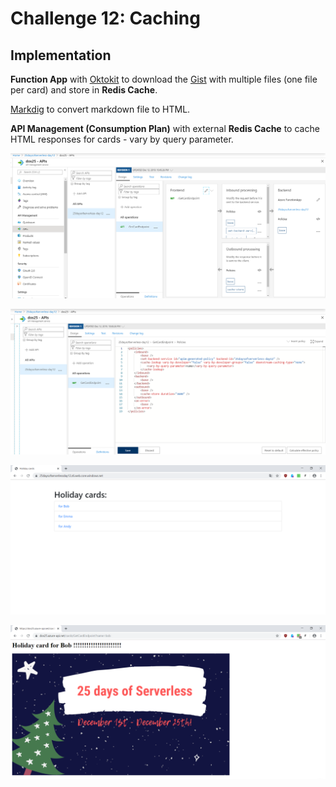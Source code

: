 # Challenge 12: Caching

## Implementation
**Function App** with [Oktokit](https://github.com/octokit) to download the [Gist](https://gist.github.com/mochecki/51612d5eef3c3ed8d8da3a608d0b49ee) with multiple files (one file per card) and store in **Redis Cache**. 

[Markdig](https://github.com/lunet-io/markdig_) to convert markdown file to HTML.

**API Management (Consumption Plan)** with external **Redis Cache** to cache HTML responses for cards - vary by query parameter.


![API Management](images/apimanagement.PNG)

![API Management-cache config](images/apimanagement-cache.PNG)

![Main Page](images/mainpage.PNG)

![Card](images/card.PNG)

